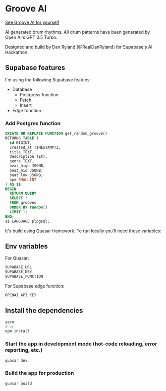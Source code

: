 # Groove AI

[See Groove AI for yourself](https://groove-ai.netlify.app/)

AI generated drum rhythms. All drum patterns have been generated by Open AI's GPT 3.5 Turbo.

Designed and build by Dan Ryland (@RealDanRyland) for Supabase's AI Hackathon.

## Supabase features

I'm using the following Supabase featues:

- Database
  - Postgress function
  - Fetch
  - Insert
- Edge function

### Add Postgres function

```sql
CREATE OR REPLACE FUNCTION get_random_groove()
RETURNS TABLE (
  id BIGINT,
  created_at TIMESTAMPTZ,
  title TEXT,
  description TEXT,
  genre TEXT,
  beat_high JSONB,
  beat_mid JSONB,
  beat_low JSONB,
  bpm SMALLINT
) AS $$
BEGIN
  RETURN QUERY
  SELECT *
  FROM grooves
  ORDER BY random()
  LIMIT 1;
END;
$$ LANGUAGE plpgsql;
```

It's build using Quasar framework. To run locally you'll need these variables:

## Env variables

For Quasar:

```bash
SUPABASE_URL
SUPABASE_KEY
SUPABASE_FUNCTION
```

For Supabase edge function:

```bash
OPENAI_API_KEY
```

## Install the dependencies

```bash
yarn
# or
npm install
```

### Start the app in development mode (hot-code reloading, error reporting, etc.)

```bash
quasar dev
```

### Build the app for production

```bash
quasar build
```
